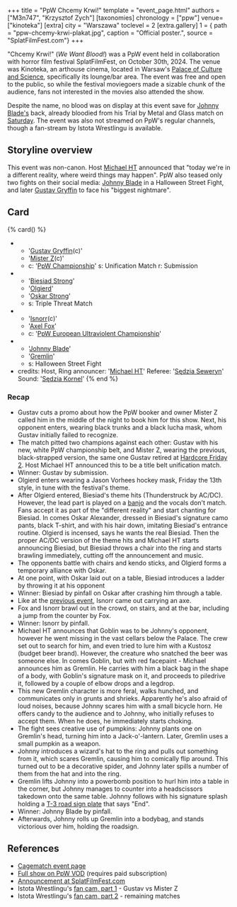 +++
title = "PpW Chcemy Krwi!"
template = "event_page.html"
authors = ["M3n747", "Krzysztof Zych"]
[taxonomies]
chronology = ["ppw"]
venue=["kinoteka"]
[extra]
city = "Warszawa"
toclevel = 2
[extra.gallery]
1 = { path = "ppw-chcemy-krwi-plakat.jpg", caption = "Official poster.", source = "SplatFilmFest.com"}
+++

"Chcemy Krwi!" (_We Want Blood!_) was a PpW event held in collaboration with horror film festival SplatFilmFest, on October 30th, 2024.
The venue was Kinoteka, an arthouse cinema, located in Warsaw's [Palace of Culture and Science][pkin-wikipedia], specifically its lounge/bar area.
The event was free and open to the public, so while the festival moviegoers made a sizable chunk of the audience, fans not interested in the movies
also attended the show.

Despite the name, no blood was on display at this event save for [Johnny Blade's](@/w/johnny-blade.md) back, already bloodied from his Trial by Metal and Glass match on [Saturday](@/e/ppw/2024-10-26-ppw-co-za-noc.md).
The event was also not streamed on PpW's regular channels, though a fan-stream by Istota Wrestlingu is available.

## Storyline overview

This event was non-canon. Host [Michael HT](@/w/michael-ht.md) announced that "today we're in a different reality, where weird things may happen".
PpW also teased only two fights on their social media: [Johnny Blade](@/w/johnny-blade.md) in a Halloween Street Fight, and later [Gustav Gryffin](@/w/gustav-gryffin.md) to face his "biggest nightmare".

## Card

{% card() %}
- - '[Gustav Gryffin](@/w/gustav-gryffin.md)(c)'
  - '[Mister Z](@/w/mister-z.md)(c)'
  - c: '[PpW Championship](@/c/ppw-championship.md)'
    s: Unification Match
    r: Submission
- - '[Biesiad Strong](@/w/biesiad.md)'
  - '[Olgierd](@/w/olgierd.md)'
  - '[Oskar Strong](@/w/oskar-alexander.md)'
  - s: Triple Threat Match
- - '[Isnorr](@/w/isnorr.md)(c)'
  - '[Axel Fox](@/w/axel-fox.md)'
  - c: '[PpW European Ultraviolent Championship](@/c/ppw-european-ultraviolent-championship.md)'
- - '[Johnny Blade](@/w/johnny-blade.md)'
  - '[Gremlin](@/w/goblin.md)'
  - s: Halloween Street Fight
- credits:
    Host, Ring announcer: '[Michael HT](@/w/michael-ht.md)'
    Referee: '[Sędzia Seweryn](@/w/sedzia-seweryn.md)'
    Sound: '[Sędzia Kornel](@/w/sedzia-kornel.md)'
{% end %}

### Recap

* Gustav cuts a promo about how the PpW booker and owner Mister Z called him in the middle of the night to book him for this show. Next, his opponent enters, wearing black trunks and a black lucha mask, whom Gustav initially failed to recognize.
* The match pitted two champions against each other: Gustav with his new, white PpW championship belt, and Mister Z, wearing the previous, black-strapped version, the same one Gustav retired at [Hardcore Friday 2](@/e/ppw/2024-09-20-ppw-hardcore-friday-2.md). Host Michael HT announced this to be a title belt unification match.
* Winner: Gustav by submission.
* Olgierd enters wearing a Jason Vorhees hockey mask, Friday the 13th style, in tune with the festival's theme.
* After Olgierd entered, Biesiad's theme hits (Thunderstruck by AC/DC). However, the lead part is played on a [banjo](https://www.youtube.com/watch?v=e4Ao-iNPPUc) and the vocals don't match.
  Fans accept it as part of the "different reality" and start chanting for Biesiad. In comes Oskar Alexander, dressed in Biesiad's signature camo pants, black T-shirt, and with his hair down, imitating Biesiad's entrance routine.
  Olgierd is incensed, says he wants the real Biesiad. Then the proper AC/DC version of the theme hits and Michael HT starts announcing Biesiad, but Biesiad throws a chair into the ring and starts brawling immediately, cutting off the announcement and music.
* The opponents battle with chairs and kendo sticks, and Olgierd forms a temporary alliance with Oskar.
* At one point, with Oskar laid out on a table, Biesiad introduces a ladder by throwing it at his opponent
* Winner: Biesiad by pinfall on Oskar after crashing him through a table.
* Like at the [previous event](@/e/ppw/2024-10-26-ppw-co-za-noc.md), Isnorr came out carrying an axe.
* Fox and Isnorr brawl out in the crowd, on stairs, and at the bar, including a jump from the counter by Fox.
* Winner: Isnorr by pinfall.
* Michael HT announces that Goblin was to be Johnny's opponent, however he went missing in the vast cellars below the Palace. The crew set out to search for him, and even tried to lure him with a Kustosz (budget beer brand).
  However, the creature who snatched the beer was someone else.
  In comes Goblin, but with red facepaint - Michael announces him as Gremlin. He carries with him a black bag in the shape of a body, with Goblin's signature mask on it, and proceeds to piledrive it, followed by a couple of elbow drops and a legdrop.
* This new Gremlin character is more feral, walks hunched, and communicates only in grunts and shrieks. Apparently he's also afraid of loud noises, because Johnny scares him with a small bicycle horn. He offers candy to the audience and to Johnny, who initially refuses to accept them. When he does, he immediately starts choking.
* The fight sees creative use of pumpkins: Johnny plants one on Gremlin's head, turning him into a Jack-o'-lantern. Later, Gremlin uses a small pumpkin as a weapon.
* Johnny introduces a wizard's hat to the ring and pulls out something from it, which scares Gremlin, causing him to comically flip around. This turned out to be a decorative spider, and Johnny later spills a number of them from the hat and into the ring.
* Gremlin lifts Johnny into a powerbomb position to hurl him into a table in the corner, but Johnny manages to counter into a headscissors takedown onto the same table. Johnny follows with his signature splash holding a [T-3 road sign plate](https://en.wikipedia.org/wiki/Road_signs_in_Poland#Complementary_plates) that says "End".
* Winner: Johnny Blade by pinfall.
* Afterwards, Johnny rolls up Gremlin into a bodybag, and stands victorious over him, holding the roadsign.

## References

* [Cagematch event page](https://www.cagematch.net/?id=1&nr=410329)
* [Full show on PpW VOD](https://ppw-ewenementpl.vhx.tv/ppw-full-shows-dvd-version/season:3/videos/ppw-x-splat-film-fest-chcemy-krwi-24-rare) (requires paid subscription)
* [Announcement at SplatFilmFest.com](https://splatfilmfest.com/program/wrestling-chcemy-krwi-ppw-x-splatfilmfest/)
* Istota Wrestlingu's [fan cam, part 1](https://www.youtube.com/watch?v=M1EzMK4IGhk) - Gustav vs Mister Z
* Istota Wrestlingu's [fan cam, part 2](https://www.youtube.com/watch?v=dpebVNTRiGo) - remaining matches

[pkin-wikipedia]: https://en.wikipedia.org/wiki/Palace_of_Culture_and_Science
